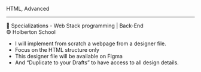 HTML, Advanced
<hr>
<div>
  <span>&#128194;</span> Specializations - Web Stack programming | Back-End<br>
  <span>&#169;</span> Holberton School
</div>

<ul>
  <li>I will implement from scratch a webpage from a designer file.</li>
  <li>Focus on the HTML structure only</li>
  <li>This designer file will be available on Figma</li>
  <li>And “Duplicate to your Drafts” to have access to all design details.
</li>
</ul>
